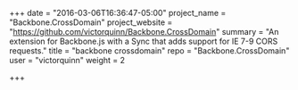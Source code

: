 +++
date = "2016-03-06T16:36:47-05:00"
project_name = "Backbone.CrossDomain"
project_website = "https://github.com/victorquinn/Backbone.CrossDomain"
summary = "An extension for Backbone.js with a Sync that adds support for IE 7-9 CORS requests."
title = "backbone crossdomain"
repo = "Backbone.CrossDomain"
user = "victorquinn"
weight = 2

+++

